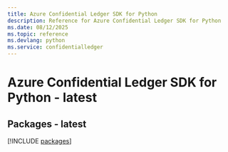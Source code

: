 ```yaml
---
title: Azure Confidential Ledger SDK for Python
description: Reference for Azure Confidential Ledger SDK for Python
ms.date: 08/12/2025
ms.topic: reference
ms.devlang: python
ms.service: confidentialledger
---
```

# Azure Confidential Ledger SDK for Python - latest
## Packages - latest
[!INCLUDE [packages](confidential-ledger-index.md)]